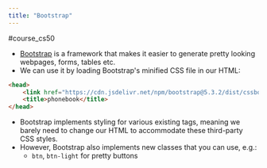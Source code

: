 ```yaml
---
title: "Bootstrap"
---
```

#course_cs50 

- [Bootstrap](getboostrap.com) is a framework that makes it easier to generate pretty looking webpages, forms, tables etc.
- We can use it by loading Bootstrap's minified CSS file in our HTML:

```HTML
<head>
    <link href="https://cdn.jsdelivr.net/npm/bootstrap@5.3.2/dist/cssbootstrap.min.css" ...>
    <title>phonebook</title>
</head>
```

- Bootstrap implements styling for various existing tags, meaning we barely need to change our HTML to accommodate these third-party CSS styles.
- However, Bootstrap also implements new classes that you can use, e.g.:
    - `btn`, `btn-light` for pretty buttons
